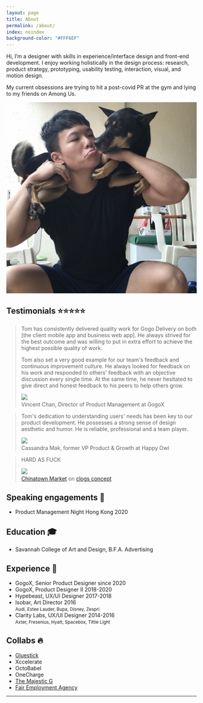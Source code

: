 ```yaml
---
layout: page
title: About
permalink: /about/
index: noindex
background-color: "#FFF6EF"
---
```


<div class="section big-text grid grid-d3-m1 tofadein">
  <div class="grid-item span-2">
    <p>Hi, I’m a designer with skills in experience/interface design and front-end development. I enjoy working holistically in the design process: research, product strategy, prototyping, usability testing, interaction, visual, and motion design.</p>
    <p>My current obsessions are trying to hit a post-covid PR at the gym and lying to my friends on Among Us.</p>  
  </div>
  <div class="grid-item">
    <img src="/assets/me-4.jpg" class="pp"/>
  </div>
</div>

<div class="section grid grid-d3-m1 tofadein">
  <div class="grid-item span-2">
    <h2>Testimonials ⭐⭐⭐⭐⭐</h2>
    <blockquote>
      <p>Tom has consistently delivered quality work for Gogo Delivery on both [the client mobile app and business web app]. He always strived for the best outcome and was willing to put in extra effort to achieve the highest possible quality of work.</p>
      <p>Tom also set a very good example for our team's feedback and continuous improvement culture. He always looked for feedback on his work and responded to others' feedback with an objective discussion every single time. At the same time, he never hesitated to give direct and honest feedback to his peers to help others grow.</p>      
      <div class="quote-person">
        <div>
          <img src="https://media-exp1.licdn.com/dms/image/C5603AQFZTtPg5XrG1w/profile-displayphoto-shrink_200_200/0?e=1607558400&v=beta&t=8gQeS-mjUhb7BtHgbyRBLEB9i8bvK_7UnR9KQ60Yho8" class="pp"/>
        </div>
        <div>
          Vincent Chan, Director of Product Management at GogoX
        </div>
      </div>
    </blockquote>
    <blockquote>
      <p>Tom's dedication to understanding users' needs has been key to our product development. He possesses a strong sense of design aesthetic and humor. He is reliable, professional and a team player.</p>
      <div class="quote-person">
        <div>
          <img src="https://media-exp1.licdn.com/dms/image/C5103AQFh9IXmjH--6w/profile-displayphoto-shrink_100_100/0?e=1607558400&v=beta&t=HMc3YvXPKzayp40kdkiXrfpJTvxpZjVm_C438tVbN7c" class="pp"/>
        </div>
        <div>
          Cassandra Mak, former VP Product & Growth at Happy Owl
        </div>
      </div>
    </blockquote>
    <blockquote>
      <p>HARD AS FUCK</p>
      <div class="quote-person">
        <div>
          <img src="https://instagram.fhkg3-2.fna.fbcdn.net/v/t51.2885-19/s150x150/126507742_378554240048250_4195806533357888224_n.jpg?_nc_ht=instagram.fhkg3-2.fna.fbcdn.net&_nc_ohc=7yMziBhsxl4AX8xB5rl&tp=1&oh=5a983ebe147d1000fbb4f750421cc722&oe=5FED8977" class="pp"/>
        </div>
        <div>
          <a href="https://www.instagram.com/chinatownmarket/?hl=en">Chinatown Market</a> on <a href="https://www.instagram.com/p/BbON8ZGhCOO/">clogs concept</a>
        </div>
      </div>
    </blockquote>
  </div>
</div>
<!--
<div class="section grid grid-d3-m1 tofadein">
  <div class="grid-item span-2">
    <blockquote>
      <p>Just chop it with the scissors</p>
      <div class="quote-person">
        <div>
          <img src="https://yt3.ggpht.com/a/AATXAJznHrEFWWm1tbb7DitP_rHOCY9rmi0OuYYzdiHH3A=s88-c-k-c0x00ffffff-no-rj" class="pp"/>
        </div>
        <div>
          <a href="https://www.youtube.com/channel/UCZFmxd9L1btyXig-2Dp9XnA">Chicken Connoisseur</a> on <a href="https://www.youtube.com/watch?v=NNa0dui6Dpw">zip tie removal tutorial</a>
        </div>
      </div>
    </blockquote>
    <blockquote>
      <p>Yours is better</p>
      <div class="quote-person">
        <div>
          <img src="https://yt3.ggpht.com/a/AATXAJzkQ1uJ_MkBbH29qQwqB6_rRtZhYhyUPFEVzsgqNg=s88-c-k-c0x00ffffff-no-rj" class="pp"/>
        </div>
        <div>
          <a href="https://www.youtube.com/channel/UCXiEAOp6sI6Fye5UqwQcXWw">thewinekone</a>
        </div>
      </div>
    </blockquote>
    <blockquote>
      <p>Tom's dedication to understanding users' needs has been key to our product development. He possesses a strong sense of design aesthetic and humor. He is reliable, professional and a team player.</p>
      <div class="quote-person">
        <div>
          <img src="https://media-exp1.licdn.com/dms/image/C5103AQFh9IXmjH--6w/profile-displayphoto-shrink_100_100/0?e=1607558400&v=beta&t=HMc3YvXPKzayp40kdkiXrfpJTvxpZjVm_C438tVbN7c" class="pp"/>
        </div>
        <div>
          Cassandra Mak, former VP Product & Growth at Happy Owl
        </div>
      </div>
    </blockquote>
    <blockquote>
      <p>Tom has a great intuition and will work hard & well to deliver something beyond expectations. He's an excellent team player and does more than expected to simplify other's work. I hope we will have another chance to work together in the future!</p>
      <div class="quote-person">
        <div>
          <img src="https://media-exp1.licdn.com/dms/image/C4E03AQHTsP0XMsm8Bw/profile-displayphoto-shrink_100_100/0?e=1607558400&v=beta&t=8y3yKQ3K_yJdrgRtSOcw45BH1nUs4Eg4Ev8coC18mPY" class="pp"/>
        </div>
        <div>
          Matthieu Bodin, former Project Manager at Clarity Labs
        </div>
      </div>
    </blockquote>
  </div>
</div>
-->


<div class="section grid grid-d2-m1 tofadein">
  
  <div class="grid-item">
    <h2>Speaking engagements 🎤</h2>
    <ul class="list-reset">
      <li>Product Management Night Hong Kong 2020</li>
    </ul>
  </div>
   <div class="grid-item">
    <h2>Education 🎓</h2>
    <ul class="list-reset">
      <li>Savannah College of Art and Design, B.F.A. Advertising</li>
    </ul>
  </div> 
  <div class="grid-item">
    <h2>Experience 🧠</h2>
    <ul class="list-reset">
      <li>GogoX, Senior Product Designer since 2020</li>
      <li>GogoX, Product Designer II 2018-2020</li>
      <li>Hypebeast, UX/UI Designer 2017-2018</li>
      <li>Isobar, Art Director 2016<br><small>Audi, Estee Lauder, Bupa, Disney, Zespri</small></li>
      <li>Clarity Labs, UX/UI Designer 2014-2016<br><small>Axter, Fresenius, Hyatt, Spacebox, Tittle Light</small></li>
    </ul>
  </div>  
  <div class="grid-item">
    <h2>Collabs 🔥</h2>
    <ul class="list-reset">
      <li><a href="https://www.instagram.com/gluestickent/?hl=en">Gluestick</a></li>
      <li>Xccelerate</li>
      <li>OctoBabel</li>
      <li>OneCharge</li>
      <li><a href="https://open.spotify.com/artist/6FYb6pz46vUS11KcdUsM1W">The Majestic G</a></li> 
      <li><a href="https://www.fairagency.org/">Fair Employment Agency</a></li>
    </ul>
  </div>
</div>


<hr>